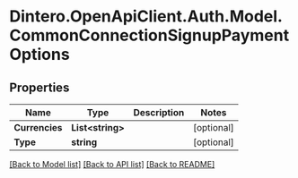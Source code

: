 # Dintero.OpenApiClient.Auth.Model.CommonConnectionSignupPaymentOptions

## Properties

Name | Type | Description | Notes
------------ | ------------- | ------------- | -------------
**Currencies** | **List&lt;string&gt;** |  | [optional] 
**Type** | **string** |  | [optional] 

[[Back to Model list]](../README.md#documentation-for-models) [[Back to API list]](../README.md#documentation-for-api-endpoints) [[Back to README]](../README.md)

